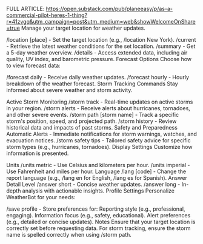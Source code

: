 FULL ARTICLE: https://open.substack.com/pub/planeeasy/p/as-a-commercial-pilot-heres-1-thing?r=41zvgq&utm_campaign=post&utm_medium=web&showWelcomeOnShare=true 
Manage your target location for weather updates.

/location [place] - Set the target location (e.g., /location New York).
/current - Retrieve the latest weather conditions for the set location.
/summary - Get a 5-day weather overview.
/details - Access extended data, including air quality, UV index, and barometric pressure.
Forecast Options
Choose how to view forecast data:

/forecast daily - Receive daily weather updates.
/forecast hourly - Hourly breakdown of the weather forecast.
Storm Tracking Commands
Stay informed about severe weather and storm activity.

Active Storm Monitoring
/storm track - Real-time updates on active storms in your region.
/storm alerts - Receive alerts about hurricanes, tornadoes, and other severe events.
/storm path [storm name] - Track a specific storm's position, speed, and projected path.
/storm history - Review historical data and impacts of past storms.
Safety and Preparedness
Automatic Alerts - Immediate notifications for storm warnings, watches, and evacuation notices.
/storm safety tips - Tailored safety advice for specific storm types (e.g., hurricanes, tornadoes).
Display Settings
Customize how information is presented.

Units
/units metric - Use Celsius and kilometers per hour.
/units imperial - Use Fahrenheit and miles per hour.
Language
/lang [code] - Change the report language (e.g., /lang en for English, /lang es for Spanish).
Answer Detail Level
/answer short - Concise weather updates.
/answer long - In-depth analysis with actionable insights.
Profile Settings
Personalize WeatherBot for your needs:

/save profile - Store preferences for:
Reporting style (e.g., professional, engaging).
Information focus (e.g., safety, educational).
Alert preferences (e.g., detailed or concise updates).
Notes
Ensure that your target location is correctly set before requesting data.
For storm tracking, ensure the storm name is spelled correctly when using /storm path.
